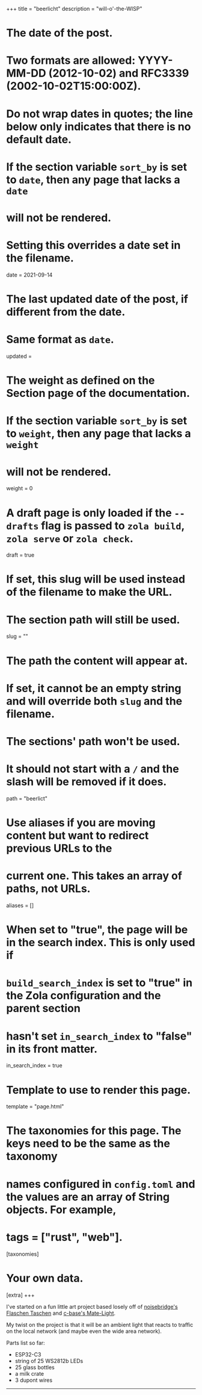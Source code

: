 +++
title = "beerlicht"
description = "will-o'-the-WISP"

# The date of the post.
# Two formats are allowed: YYYY-MM-DD (2012-10-02) and RFC3339 (2002-10-02T15:00:00Z).
# Do not wrap dates in quotes; the line below only indicates that there is no default date.
# If the section variable `sort_by` is set to `date`, then any page that lacks a `date`
# will not be rendered.
# Setting this overrides a date set in the filename.
date = 2021-09-14

# The last updated date of the post, if different from the date.
# Same format as `date`.
updated =

# The weight as defined on the Section page of the documentation.
# If the section variable `sort_by` is set to `weight`, then any page that lacks a `weight`
# will not be rendered.
weight = 0

# A draft page is only loaded if the `--drafts` flag is passed to `zola build`, `zola serve` or `zola check`.
draft = true

# If set, this slug will be used instead of the filename to make the URL.
# The section path will still be used.
slug = ""

# The path the content will appear at.
# If set, it cannot be an empty string and will override both `slug` and the filename.
# The sections' path won't be used.
# It should not start with a `/` and the slash will be removed if it does.
path = "beerlict"

# Use aliases if you are moving content but want to redirect previous URLs to the
# current one. This takes an array of paths, not URLs.
aliases = []

# When set to "true", the page will be in the search index. This is only used if
# `build_search_index` is set to "true" in the Zola configuration and the parent section
# hasn't set `in_search_index` to "false" in its front matter.
in_search_index = true

# Template to use to render this page.
template = "page.html"

# The taxonomies for this page. The keys need to be the same as the taxonomy
# names configured in `config.toml` and the values are an array of String objects. For example,
# tags = ["rust", "web"].
[taxonomies]

# Your own data.
[extra]
+++

I've started on a fun little art project based losely off of [noisebridge's Flaschen Taschen](https://www.noisebridge.net/wiki/Flaschen_Taschen) and [c-base's Mate-Light](https://matelight.rocks).

My twist on the project is that it will be an ambient light that reacts to traffic on the local network (and maybe even the wide area network).

Parts list so far:
- ESP32-C3
- string of 25 WS2812b LEDs
- 25 glass bottles
- a milk crate
- 3 dupont wires

---

